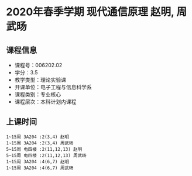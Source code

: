 # 2020年春季学期 现代通信原理 赵明, 周武旸






## 课程信息

- 课程号：006202.02
- 学分：3.5
- 教学类型：理论实验课
- 开课单位：电子工程与信息科学系
- 课程类别：专业核心
- 课程层次：本科计划内课程

## 上课时间

```
1~15周 3A204 :2(3,4) 赵明
1~15周 3A204 :2(3,4) 周武旸
5~15周 电四楼 :2(11,12,13) 赵明
5~15周 电四楼 :2(11,12,13) 周武旸
1~15周 3A204 :4(6,7) 赵明
1~15周 3A204 :4(6,7) 周武旸
```

